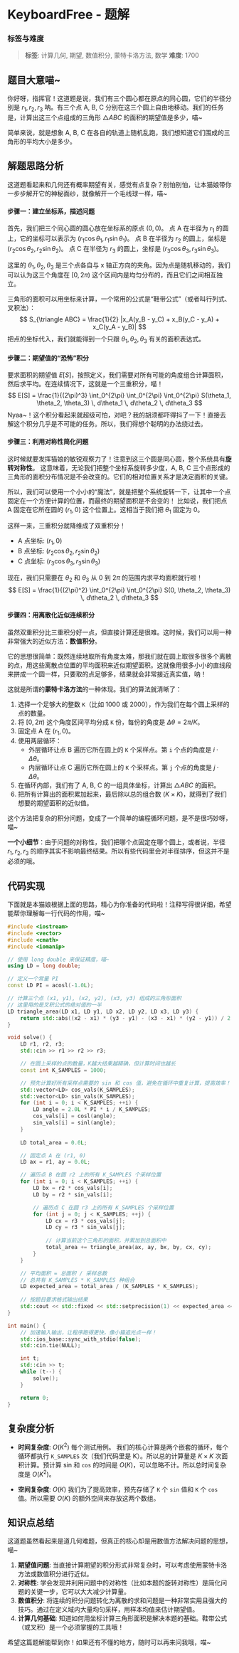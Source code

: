 # KeyboardFree - 题解

### 标签与难度
> **标签**: 计算几何, 期望, 数值积分, 蒙特卡洛方法, 数学
> **难度**: 1700

## 题目大意喵~

你好呀，指挥官！这道题是说，我们有三个圆心都在原点的同心圆，它们的半径分别是 $r_1, r_2, r_3$ 呐。有三个点 A, B, C 分别在这三个圆上自由地移动。我们的任务是，计算出这三个点组成的三角形 $\triangle ABC$ 的面积的期望值是多少，喵~

简单来说，就是想象 A, B, C 在各自的轨道上随机乱跑，我们想知道它们围成的三角形的平均大小是多少。

## 解题思路分析

这道题看起来和几何还有概率期望有关，感觉有点复杂？别怕别怕，让本猫娘带你一步步解开它的神秘面纱，就像解开一个毛线球一样，喵~

#### 步骤一：建立坐标系，描述问题

首先，我们把三个同心圆的圆心放在坐标系的原点 $(0, 0)$。
点 A 在半径为 $r_1$ 的圆上，它的坐标可以表示为 $(r_1 \cos\theta_1, r_1 \sin\theta_1)$。
点 B 在半径为 $r_2$ 的圆上，坐标是 $(r_2 \cos\theta_2, r_2 \sin\theta_2)$。
点 C 在半径为 $r_3$ 的圆上，坐标是 $(r_3 \cos\theta_3, r_3 \sin\theta_3)$。

这里的 $\theta_1, \theta_2, \theta_3$ 是三个点各自与 x 轴正方向的夹角。因为点是随机移动的，我们可以认为这三个角度在 $[0, 2\pi)$ 这个区间内是均匀分布的，而且它们之间相互独立。

三角形的面积可以用坐标来计算，一个常用的公式是“鞋带公式”（或者叫行列式、叉积法）：
$$
S_{\triangle ABC} = \frac{1}{2} |x_A(y_B - y_C) + x_B(y_C - y_A) + x_C(y_A - y_B)|
$$
把点的坐标代入，我们就能得到一个只跟 $\theta_1, \theta_2, \theta_3$ 有关的面积表达式。

#### 步骤二：期望值的“恐怖”积分

要求面积的期望值 $E[S]$，按照定义，我们需要对所有可能的角度组合计算面积，然后求平均。在连续情况下，这就是一个三重积分，喵！
$$
E[S] = \frac{1}{(2\pi)^3} \int_0^{2\pi} \int_0^{2\pi} \int_0^{2\pi} S(\theta_1, \theta_2, \theta_3) \, d\theta_1 \, d\theta_2 \, d\theta_3
$$
Nyaa~！这个积分看起来就超级可怕，对吧？我的胡须都吓得抖了一下！直接去解这个积分几乎是不可能的任务。所以，我们得想个聪明的办法绕过去。

#### 步骤三：利用对称性简化问题

这时候就要发挥猫娘的敏锐观察力了！注意到这三个圆是同心圆，整个系统具有**旋转对称性**。
这意味着，无论我们把整个坐标系旋转多少度，A, B, C 三个点形成的三角形的面积分布情况是不会改变的。它们的相对位置关系才是决定面积的关键。

所以，我们可以使用一个小小的“魔法”，就是把整个系统旋转一下，让其中一个点固定在一个方便计算的位置，而最终的期望面积是不会变的！
比如说，我们把点 A 固定在它所在圆的 $(r_1, 0)$ 这个位置上。这相当于我们把 $\theta_1$ 固定为 $0$。

这样一来，三重积分就降维成了双重积分！
*   A 点坐标: $(r_1, 0)$
*   B 点坐标: $(r_2 \cos\theta_2, r_2 \sin\theta_2)$
*   C 点坐标: $(r_3 \cos\theta_3, r_3 \sin\theta_3)$

现在，我们只需要在 $\theta_2$ 和 $\theta_3$ 从 $0$ 到 $2\pi$ 的范围内求平均面积就行啦！
$$
E[S] = \frac{1}{(2\pi)^2} \int_0^{2\pi} \int_0^{2\pi} S(0, \theta_2, \theta_3) \, d\theta_2 \, d\theta_3
$$

#### 步骤四：用离散化近似连续积分

虽然双重积分比三重积分好一点，但直接计算还是很难。这时候，我们可以用一种非常强大的近似方法：**数值积分**。

它的思想很简单：既然连续地取所有角度太难，那我们就在圆上取很多很多个离散的点，用这些离散点位置的平均面积来近似期望面积。这就像用很多小小的直线段来拼成一个圆一样，只要取的点足够多，结果就会非常接近真实值，呐！

这就是所谓的**蒙特卡洛方法**的一种体现。我们的算法就清晰了：
1.  选择一个足够大的整数 `K`（比如 1000 或 2000），作为我们在每个圆上采样的点的数量。
2.  将 $[0, 2\pi)$ 这个角度区间平均分成 `K` 份，每份的角度是 $\Delta\theta = 2\pi/K$。
3.  固定点 A 在 $(r_1, 0)$。
4.  使用两层循环：
    *   外层循环让点 B 遍历它所在圆上的 `K` 个采样点。第 `i` 个点的角度是 $i \cdot \Delta\theta$。
    *   内层循环让点 C 遍历它所在圆上的 `K` 个采样点。第 `j` 个点的角度是 $j \cdot \Delta\theta$。
5.  在循环内部，我们有了 A, B, C 的一组具体坐标，计算出 $\triangle ABC$ 的面积。
6.  把所有计算出的面积累加起来，最后除以总的组合数 ($K \times K$)，就得到了我们想要的期望面积的近似值。

这个方法把复杂的积分问题，变成了一个简单的编程循环问题，是不是很巧妙呀，喵~

**一个小细节**：由于问题的对称性，我们把哪个点固定在哪个圆上，或者说，半径 $r_1, r_2, r_3$ 的顺序其实不影响最终结果。所以有些代码里会对半径排序，但这并不是必须的哦。

## 代码实现

下面就是本猫娘根据上面的思路，精心为你准备的代码啦！注释写得很详细，希望能帮你理解每一行代码的作用，喵~

```cpp
#include <iostream>
#include <vector>
#include <cmath>
#include <iomanip>

// 使用 long double 来保证精度，喵~
using LD = long double;

// 定义一个常量 PI
const LD PI = acosl(-1.0L);

// 计算三个点 (x1, y1), (x2, y2), (x3, y3) 组成的三角形面积
// 这里用的是叉积公式的绝对值的一半
LD triangle_area(LD x1, LD y1, LD x2, LD y2, LD x3, LD y3) {
    return std::abs((x2 - x1) * (y3 - y1) - (x3 - x1) * (y2 - y1)) / 2.0L;
}

void solve() {
    LD r1, r2, r3;
    std::cin >> r1 >> r2 >> r3;

    // 在圆上采样的点的数量，K越大结果越精确，但计算时间也越长
    const int K_SAMPLES = 1000;

    // 预先计算好所有采样点需要的 sin 和 cos 值，避免在循环中重复计算，提高效率！
    std::vector<LD> cos_vals(K_SAMPLES);
    std::vector<LD> sin_vals(K_SAMPLES);
    for (int i = 0; i < K_SAMPLES; ++i) {
        LD angle = 2.0L * PI * i / K_SAMPLES;
        cos_vals[i] = cosl(angle);
        sin_vals[i] = sinl(angle);
    }
    
    LD total_area = 0.0L;

    // 固定点 A 在 (r1, 0)
    LD ax = r1, ay = 0.0L;

    // 遍历点 B 在圆 r2 上的所有 K_SAMPLES 个采样位置
    for (int i = 0; i < K_SAMPLES; ++i) {
        LD bx = r2 * cos_vals[i];
        LD by = r2 * sin_vals[i];

        // 遍历点 C 在圆 r3 上的所有 K_SAMPLES 个采样位置
        for (int j = 0; j < K_SAMPLES; ++j) {
            LD cx = r3 * cos_vals[j];
            LD cy = r3 * sin_vals[j];
            
            // 计算当前这个三角形的面积，并累加到总面积中
            total_area += triangle_area(ax, ay, bx, by, cx, cy);
        }
    }

    // 平均面积 = 总面积 / 采样总数
    // 总共有 K_SAMPLES * K_SAMPLES 种组合
    LD expected_area = total_area / (K_SAMPLES * K_SAMPLES);
    
    // 按题目要求格式输出结果
    std::cout << std::fixed << std::setprecision(1) << expected_area << "\n";
}

int main() {
    // 加速输入输出，让程序跑得更快，像小猫追光点一样！
    std::ios_base::sync_with_stdio(false);
    std::cin.tie(NULL);

    int t;
    std::cin >> t;
    while (t--) {
        solve();
    }

    return 0;
}
```

## 复杂度分析

- **时间复杂度**: $O(K^2)$ 每个测试用例。
  我们的核心计算是两个嵌套的循环，每个循环都执行 `K_SAMPLES` 次（我们代码里是 K）。所以总的计算量是 $K \times K$ 次面积计算。预计算 sin 和 `cos` 的时间是 $O(K)$，可以忽略不计。所以总时间复杂度是 $O(K^2)$。

- **空间复杂度**: $O(K)$
  我们为了提高效率，预先存储了 `K` 个 `sin` 值和 `K` 个 `cos` 值。所以需要 $O(K)$ 的额外空间来存放这两个数组。

## 知识点总结

这道题虽然看起来是道几何难题，但真正的核心却是用数值方法解决问题的思想，喵~

1.  **期望值问题**: 当直接计算期望的积分形式非常复杂时，可以考虑使用蒙特卡洛方法或数值积分进行近似。
2.  **对称性**: 学会发现并利用问题中的对称性（比如本题的旋转对称性）是简化问题的关键一步，它可以大大减少计算量。
3.  **数值积分**: 将连续的积分问题转化为离散的求和问题是一种非常实用且强大的技巧。通过在定义域内大量均匀采样，用样本均值来估计期望值。
4.  **计算几何基础**: 知道如何用坐标计算三角形面积是解决本题的基础。鞋带公式（或叉积）是一个必须掌握的工具哦！

希望这篇题解能帮到你！如果还有不懂的地方，随时可以再来问我哦，喵~
